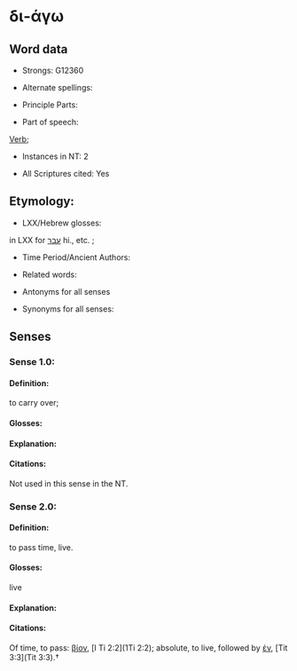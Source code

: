 # δι-άγω 

<!-- Status: S2=NeedsFinalCheck -->
<!-- Lexica used for edits:   -->

## Word data

* Strongs: G12360

* Alternate spellings:



* Principle Parts: 


* Part of speech: 

[Verb](http://ugg.readthedocs.io/en/latest/verb.html); 

* Instances in NT: 2

* All Scriptures cited: Yes

## Etymology: 


* LXX/Hebrew glosses: 

in LXX for [עבר](//en-uhl/H5674) hi., etc. ; 

* Time Period/Ancient Authors: 


* Related words: 

* Antonyms for all senses

* Synonyms for all senses: 


## Senses 


### Sense  1.0: 

#### Definition: 
to carry over; 

#### Glosses: 


#### Explanation: 


#### Citations: 

Not used in this sense in the NT.

### Sense  2.0: 

#### Definition: 
to pass time, live.

#### Glosses: 

live 

#### Explanation: 

 

#### Citations: 

Of time, to pass: [βίον](), [I Ti 2:2](1Ti 2:2); absolute, to live, followed by [ἐν](), [Tit 3:3](Tit 3:3).†
